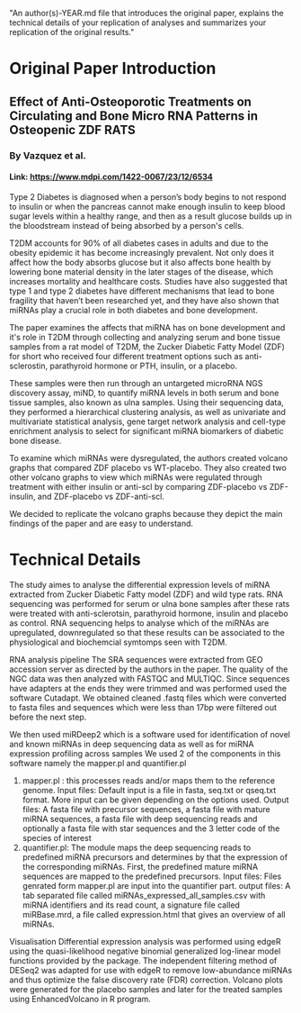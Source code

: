 
"An author(s)-YEAR.md file that introduces the original paper, explains the technical details of your replication of analyses and summarizes your replication of the original results."

# Original Paper Introduction

## Effect of Anti-Osteoporotic Treatments on Circulating and Bone Micro RNA Patterns in Osteopenic ZDF RATS
### By Vazquez et al.
#### Link: https://www.mdpi.com/1422-0067/23/12/6534

Type 2 Diabetes is diagnosed when a person’s body begins to not respond to insulin or when the pancreas cannot make enough insulin to keep blood sugar levels within a healthy range, 
and then as a result glucose builds up in the bloodstream instead of being absorbed by a person's cells.


T2DM accounts for 90% of all diabetes cases in adults and due to the obesity epidemic it has become increasingly prevalent.
Not only does it affect how the body absorbs glucose but it also affects bone health by lowering bone material density in the later stages of the disease, which increases mortality and healthcare costs.
Studies have also suggested that type 1 and type 2 diabetes have different mechanisms that lead to bone fragility that haven’t been researched yet, and they have also shown that miRNAs play a crucial role in both diabetes and bone development.

The paper examines the affects that miRNA has on bone development and it's role in T2DM through collecting and analyzing serum and bone tissue samples from a rat model of T2DM, the Zucker Diabetic Fatty Model (ZDF) for short who received four different treatment options such as anti-sclerostin, parathyroid hormone or PTH, insulin, or a placebo.

These samples were then run through an untargeted microRNA NGS discovery assay, miND, to quantify miRNA levels in both serum and bone tissue samples, also known as ulna samples.
Using their sequencing data, they performed a hierarchical clustering analysis, as well as univariate and multivariate statistical analysis, gene target network analysis and cell-type enrichment analysis to select for significant miRNA biomarkers of diabetic bone disease.

To examine which miRNAs were dysregulated, the authors created volcano graphs that compared ZDF placebo vs WT-placebo. They also created two other volcano graphs to view which miRNAs were regulated through treatment with either insulin or anti-scl by comparing ZDF-placebo vs ZDF-insulin, and ZDF-placebo vs ZDF-anti-scl.


We decided to replicate the volcano graphs because they depict the main findings of the paper and are easy to understand.


# Technical Details
The study aimes to analyse the differential expression levels of miRNA extracted from Zucker Diabetic Fatty model (ZDF) and wild type rats.
RNA sequencing was performed for serum or ulna bone samples after these rats were treated with anti-sclerotsin, parathyroid hormone, insulin and placebo as control. 
RNA sequencing helps to analyse which of the miRNAs are upregulated, downregulated so that these results can be associated to the physiological and biochemcial symtomps seen with T2DM.

RNA analysis pipeline 
The SRA sequences were extracted from GEO accession server as directed by the authors in the paper. The quality of the NGC data was then analyzed with FASTQC and MULTIQC. Since sequences have adapters at the ends they were trimmed and was performed used the software Cutadapt. We obtained cleaned .fastq files which were converted to fasta files and sequences which were less than 17bp were filtered out before the next step.

We then used miRDeep2 which is a software used for identification of novel and known miRNAs in deep sequencing data as well as for miRNA expression profiling across samples
We used 2 of the components in this software namely the mapper.pl and quantifier.pl

1. mapper.pl : this processes reads and/or maps them to the reference genome.
   Input files: Default input is a file in fasta, seq.txt or qseq.txt format. More input can be given depending on the
   options used.
   Output files: A fasta file with precursor sequences, a fasta file with mature miRNA sequences, a fasta file with deep 
   sequencing reads and optionally a fasta file with star sequences and the 3 letter code of the species of interest
2. quantifier.pl: The module maps the deep sequencing reads to predefined miRNA precursors and determines by that the 
   expression of the corresponding miRNAs. First, the predefined mature miRNA sequences are mapped to the predefined 
   precursors.
   Input files: Files genrated form mapper.pl are input into the quantifier part.
   output files: A tab separated file called miRNAs_expressed_all_samples.csv with miRNA identifiers and its read count, a 
   signature file called miRBase.mrd, a file called expression.html that gives an overview of all miRNAs.

Visualisation
Differential expression analysis was performed using edgeR using the quasi-likelihood negative binomial generalized log-linear model functions provided by the package. The independent filtering method of DESeq2 was adapted for use with edgeR to remove low-abundance miRNAs and thus optimize the false discovery rate (FDR) correction.
Volcano plots were generated for the placebo samples and later for the treated samples using EnhancedVolcano in R program. 
